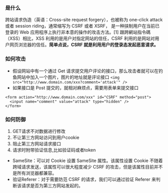 ### 是什么
跨站请求伪造（英语：Cross-site request forgery），也被称为 one-click attack 或者 session riding，通常缩写为 CSRF 或者 XSRF， 是一种挟制用户在当前已登录的 Web 应用程序上执行非本意的操作的攻击方法。[1] 跟跨網站指令碼（XSS）相比，XSS 利用的是用户对指定网站的信任，CSRF 利用的是网站对用户网页浏览器的信任。**简单点说，CSRF 就是利用用户的登录态发起恶意请求。**

### 如何攻击
- 假设网站中有一个通过 Get 请求提交用户评论的接口，那么攻击者就可以在钓鱼网站中加入一个图片，图片的地址就是评论接口
`<img src="http://www.domain.com/xxx?comment='attack'" />`
- 如果接口是 Post 提交的，就相对麻烦点，需要用表单来提交接口
```
<form action="http://www.domain.com/xxx" id="CSRF" method="post">
  <input name="comment" value="attack" type="hidden" />
</form>
```

### 如何防御
1. GET请求不对数据进行修改
2. 不让第三方网站访问到用户cookie
3. 阻止第三方网站请求接口
4. 请求时附带验证信息,比如验证码或者token

- SameSite：可以对 Cookie 设置 SameSite 属性。该属性设置 Cookie 不随着跨域请求发送，该属性可以很大程度减少 CSRF 的攻击，但是该属性目前并不是所有浏览器都兼容。
- 验证Referer：对于需要防范 CSRF 的请求，我们可以通过验证 Referer 来判断该请求是否为第三方网站发起的。